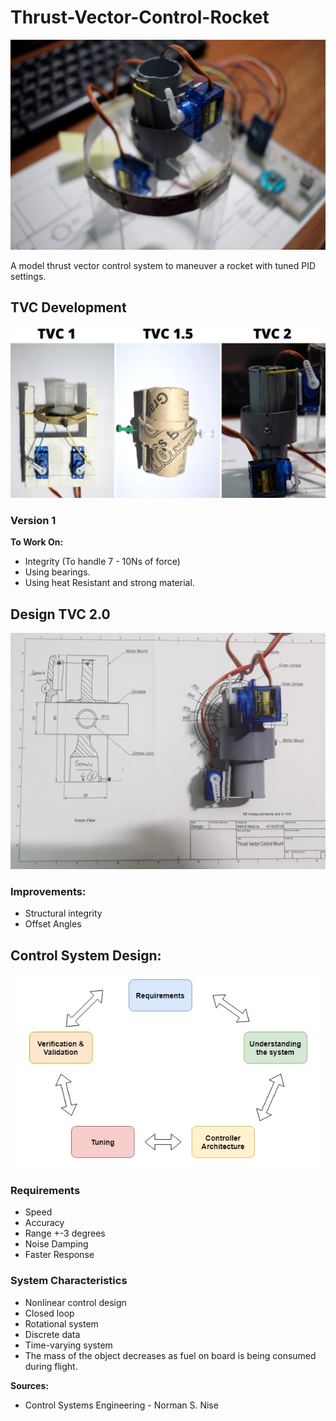 # Thrust-Vector-Control-Rocket

![TVC main image](img/TVC&#32;2_image.jpg)


A model thrust vector control system to maneuver a rocket with tuned PID settings.

## TVC Development 
![TVC Development](img/TVC&#32;1.png)

### Version 1

**To Work On:**
* Integrity (To handle 7 - 10Ns of force)
* Using bearings.
* Using heat Resistant and strong material.

## Design TVC 2.0

![tvc header image](img/tvc-design.jpg)

### Improvements:

* Structural integrity
* Offset Angles

## Control System Design:

![controlsystem FlowChart](tvc-cs-flowchart.jpg)

### Requirements
* Speed
* Accuracy
* Range +-3 degrees
* Noise Damping
* Faster Response

### System Characteristics
* Nonlinear control design
* Closed loop
* Rotational system
* Discrete data
* Time-varying system
* The mass of the object decreases as fuel on board is being consumed during flight.


**Sources:**
 - Control Systems Engineering - Norman S. Nise

